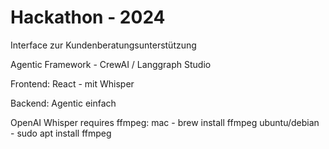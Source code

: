 # Hackathon - 2024

Interface zur Kundenberatungsunterstützung

Agentic Framework - CrewAI / Langgraph Studio


Frontend: React - mit Whisper

Backend: Agentic einfach


OpenAI Whisper requires ffmpeg:
	mac - brew install ffmpeg
	ubuntu/debian - sudo apt install ffmpeg


